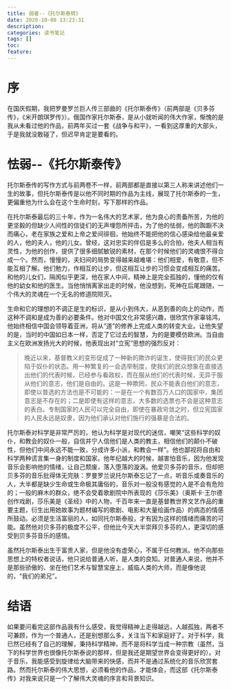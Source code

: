 ```yaml
---
title: 弱者--《托尔斯泰转》
date: 2020-10-08 13:23:31
description: 
categories: 读书笔记
tags: [] 
toc: 
feature: 
---
```


# 序
在国庆假期，我把罗曼罗兰巨人传三部曲的《托尔斯泰传》（前两部是《贝多芬传》，《米开朗琪罗传》）。俄国作家托尔斯泰，是从小就听闻的伟大作家，惭愧的是我从未看过他的作品，前两年买过一套《战争与和平》，一看到这厚重的大部头，于是我就没敢碰了，但迟早肯定是要看的。

<!-- more -->

# 怯弱--《托尔斯泰传》

托尔斯泰传的写作方式与前两卷不一样，前两部都是直接以第三人称来讲述他们一生的故事，但托尔斯泰传是以他不同时期的作品为主线，展现了托尔斯泰的一生，更偏重他为什么会在这个生命时刻，写下那样的作品。

在托尔斯泰最后的三十年，作为一名伟大的艺术家，他为良心的责备所苦，为他的更坚毅的但缺少人间性的信徒们的无声埋怨所抨击，为了他的怯弱，他的踟蹰不决而痛心，老在家族之爱和上帝之爱间徘徊，他始终不能把他的信心感染给他最亲爱的人，他的夫人，他的儿女。曾经，这对忠实的伴侣是多么的合拍，他夫人相当有灵性，为他的创作，提供了很多细腻敏锐的素材，在那个时候他们的灵魂恨不得合成一个。然而，慢慢的，夫妇间的局势变得越来越难堪：他们相爱，有敬意，但不能互相了解。他们勉力，作相互的让步，但这相互让步的习惯会变成相互的痛苦。和他的儿女们，隔阂似乎更深，他在家人中间，精神上是完全孤独的，懂他的仅有他的幼女和他的医生。当他悄悄离家出走的时候，他没想到，死神在后尾跟随，一个伟大的灵魂在一个无名的修道院陨灭。

生命和它的理想的不调正是生的标识，是从小到伟大，从恶到善的向上的动作，而这种不调和是成为善的必要条件。他对中国文化非常感兴趣，很欣赏作家辜铭鸿，他始终相信中国会领导着亚洲，将从“道”的修养上完成人类的转变大业。让他失望的是，当时的中国如日本一样，否定了它过去的智慧，为的是要模仿欧洲。当自由主义在欧洲发扬光大的时候，他表现出对“立宪”思想的强烈反对：

> 晚近以来，基督教义的变形促成了一种新的欺诈的诞生，使得我们的民众更陷于奴仆的状态。用一种繁复的一会选举制度，使我们的民众想象在直接选出他们的代表时候，已经参与看政权，而在服从他们的代表时候，无异于服从他们的意志，他们是自由的。这是一种欺罔，民众不能表白他们的意志，即使以普选的方法也是不可能的：一是在一个有数百万人口的国家中，集团意志是不存在的；二是即使有这样的意志，大多数的选票也不会是这种意志的表白。专制国家的人民可以完全自由，即使在暴政岢敛之时，但立宪国家的人民永远是奴隶，因为他们承认对他们施行的强暴是合法的。

托尔斯泰对科学是非常严厉的，他认为科学是对现代的迷信，嘲笑“这些科学的奴仆，和教会的奴仆一般，自信并宁人信他们是人类的教主，相信他们的颠仆不破性，但他们中间永远不能一致，分成许多小派，和教会一样”。他也鄙视将自由和科学两种谎言集一身的制度和国家。他年纪越大的时候，越害怕音乐，因为他发现音乐会影响他的情绪，让自己颓废，落入堕落的漩涡。他爱贝多芬的音乐，但却把贝多芬的音乐批得体无完肤：罗曼罗兰说托尔斯泰忘记了一点，听音乐或奏音乐的人，大半都是缺少生命或生命极其庸俗的，音乐对一般没有感觉的人是不会有危险的；一般的麻木的群众，绝不会受着歌剧院中所表现的《莎乐美》（奥斯卡·王尔德创作戏剧，莎乐美是《圣经》中的人物，千百年来一直是基督教世界文艺作品的重要主题，衍生出用她故事为题材编写的歌剧、电影和大量绘画作品）的病态的情感所鼓动。必须是生活富丽的人，如同托尔斯泰般，才有因为这样的情绪而痛苦的可能。虽然他对贝多芬的极度不公平，但他比今天大半崇拜贝多芬的人，更深切的感受到贝多芬音乐的感情。

虽然托尔斯泰出生于富贵人家，但是他没有虚荣心，不属于任何教派。他不向那些思想上的特权者说话，他只说给普通人听，是人类的良知。对普通人来说，他并不是那些骄傲的、坐在他们艺术与智慧宝座上，威临人类的大师，而是像他说的，“我们的弟兄”。

# 结语

如果要问看完这部作品我有什么感受，我觉得精神上走得越远，人越孤独，两者不可兼顾，作为一个普通人，还是别想那么多，关注当下和家庭好了。对于科学，我已然已经有了自己的理解，秉持科学精神，而不是将科学当成一种宗教（虽然，当下的科学世界也很像托尔斯泰说的那样，但是我还是期望世界会变得更好的）。对于音乐，我能感受到旋律给大脑带来的快感，而并不是通过系统化的音乐欣赏套路。然而托尔斯泰的伟大思想，必须看他的作品，才能体会，而这部《托尔斯泰传》对我来说只是一个了解伟大灵魂的序言和背景知识。
